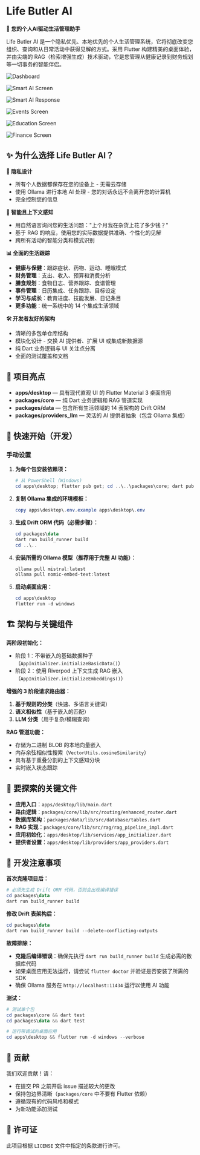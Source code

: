 # Life Butler AI

🤖 **您的个人AI驱动生活管理助手**

Life Butler AI 是一个隐私优先、本地优先的个人生活管理系统，它将彻底改变您组织、查询和从日常活动中获得见解的方式。采用 Flutter 构建精美的桌面体验，并由尖端的 RAG（检索增强生成）技术驱动，它是您管理从健康记录到财务规划等一切事务的智能伴侣。

![Dashboard](readme/images/dashboard.png)

![Smart AI Screen](readme/images/smart_ai_screen.png)

![Smart AI Response](readme/images/smart_ai_response.png)

![Events Screen](readme/images/events_screen.png)

![Education Screen](readme/images/education_screen.png)

![Finance Screen](readme/images/finance_screen.png)

## ✨ 为什么选择 Life Butler AI？

**🔐 隐私设计**
- 所有个人数据都保存在您的设备上 - 无需云存储
- 使用 Ollama 进行本地 AI 处理 - 您的对话永远不会离开您的计算机
- 完全控制您的信息

**🧠 智能且上下文感知**
- 用自然语言询问您的生活问题："上个月我在杂货上花了多少钱？"
- 基于 RAG 的响应，使用您的实际数据提供准确、个性化的见解
- 跨所有活动的智能分类和模式识别

**📊 全面的生活跟踪**
- **健康与保健**：跟踪症状、药物、运动、睡眠模式
- **财务管理**：支出、收入、预算和消费分析
- **膳食规划**：食物日志、营养跟踪、食谱管理
- **事件管理**：日历集成、任务跟踪、目标设定
- **学习与成长**：教育进度、技能发展、日记条目
- **更多功能**：统一系统中的 14 个集成生活领域

**🛠️ 开发者友好的架构**
- 清晰的多包单仓库结构
- 模块化设计 - 交换 AI 提供者、扩展 UI 或集成新数据源
- 纯 Dart 业务逻辑与 UI 关注点分离
- 全面的测试覆盖和文档

## 🚀 项目亮点
- **apps/desktop** — 具有现代直观 UI 的 Flutter Material 3 桌面应用
- **packages/core** — 纯 Dart 业务逻辑和 RAG 管道实现
- **packages/data** — 包含所有生活领域的 14 表架构的 Drift ORM
- **packages/providers_llm** — 灵活的 AI 提供者抽象（包含 Ollama 集成）

## 🚀 快速开始（开发）

### 手动设置

1. **为每个包安装依赖项：**

   ```powershell
   # 从 PowerShell (Windows)
   cd apps\desktop; flutter pub get; cd ..\..\packages\core; dart pub get; cd ../data; dart pub get; cd ../providers_llm; dart pub get; cd ..\..
   ```

2. **复制 Ollama 集成的环境模板：**

   ```powershell
   copy apps\desktop\.env.example apps\desktop\.env
   ```

3. **生成 Drift ORM 代码（必需步骤）：**

   ```powershell
   cd packages\data
   dart run build_runner build
   cd ..\..
   ```

4. **安装所需的 Ollama 模型（推荐用于完整 AI 功能）：**

   ```powershell
   ollama pull mistral:latest
   ollama pull nomic-embed-text:latest
   ```

5. **启动桌面应用：**

   ```powershell
   cd apps\desktop
   flutter run -d windows
   ```

## 🏗️ 架构与关键组件

**两阶段初始化：**
- 阶段 1：不带嵌入的基础数据种子（`AppInitializer.initializeBasicData()`）
- 阶段 2：使用 Riverpod 上下文生成 RAG 嵌入（`AppInitializer.initializeEmbeddings()`）

**增强的 3 阶段请求路由器：**
1. **基于规则的分类**（快速、多语言关键词）
2. **语义相似性**（基于嵌入的匹配）
3. **LLM 分类**（用于复杂/模糊查询）

**RAG 管道功能：**
- 存储为二进制 BLOB 的本地向量嵌入
- 内存余弦相似性搜索（`VectorUtils.cosineSimilarity`）
- 具有基于重叠分割的上下文感知分块
- 实时嵌入状态跟踪

## 📁 要探索的关键文件

- **应用入口**：`apps/desktop/lib/main.dart`
- **路由逻辑**：`packages/core/lib/src/routing/enhanced_router.dart`
- **数据库架构**：`packages/data/lib/src/database/tables.dart`
- **RAG 实现**：`packages/core/lib/src/rag/rag_pipeline_impl.dart`
- **应用初始化**：`apps/desktop/lib/services/app_initializer.dart`
- **提供者设置**：`apps/desktop/lib/providers/app_providers.dart`

## 🔧 开发注意事项

**首次克隆项目后：**
```powershell
# 必须先生成 Drift ORM 代码，否则会出现编译错误
cd packages\data
dart run build_runner build
```

**修改 Drift 表架构后：**
```powershell
cd packages\data
dart run build_runner build --delete-conflicting-outputs
```

**故障排除：**
- **克隆后编译错误**：确保先执行 `dart run build_runner build` 生成必需的数据库代码
- 如果桌面应用无法运行，请尝试 `flutter doctor` 并验证是否安装了所需的 SDK
- 确保 Ollama 服务在 `http://localhost:11434` 运行以使用 AI 功能

**测试：**
```powershell
# 测试单个包
cd packages\core && dart test
cd packages\data && dart test

# 运行带调试的桌面应用
cd apps\desktop && flutter run -d windows --verbose
```

## 🤝 贡献

我们欢迎贡献！请：
- 在提交 PR 之前开启 issue 描述较大的更改
- 保持包边界清晰（`packages/core` 中不要有 Flutter 依赖）
- 遵循现有的代码风格和模式
- 为新功能添加测试

## 📄 许可证

此项目根据 `LICENSE` 文件中指定的条款进行许可。

